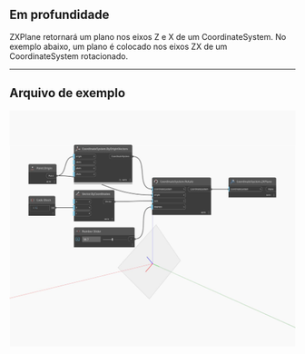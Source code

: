 ## Em profundidade
ZXPlane retornará um plano nos eixos Z e X de um CoordinateSystem. No exemplo abaixo, um plano é colocado nos eixos ZX de um CoordinateSystem rotacionado.
___
## Arquivo de exemplo

![ZXPlane](./Autodesk.DesignScript.Geometry.CoordinateSystem.ZXPlane_img.jpg)

